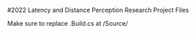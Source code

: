 #2022 Latency and Distance Perception Research Project Files

Make sure to replace <ProjectName>.Build.cs at <ProjectName>/Source/<ProjectName>

